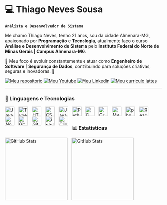# 💻 Thiago Neves Sousa

**`Análista e Desenvolvedor de Sistema`**  

Me chamo Thiago Neves, tenho 21 anos, sou da cidade Almenara-MG, apaixonado por **Programação** e **Tecnologia**, atualmente faço o curso **Análise e Desenvolvimento de Sistema** pelo **Instituto Federal do Norte de Minas Gerais | Campus Almenara-MG**.

🎯 Meu foco é evoluir constantemente e atuar como **Engenheiro de Software** | **Segurança de Dados**, contribuindo para soluções criativas, seguras e inovadoras. 🚀

<p align=>
  <a href="https://github.com/Thiagneves?tab=repositories">
  <img alt = "Meu repositorio" title = "Meus repositorios" 
  src="https://custom-icon-badges.demolab.com/badge/-My%20Repos-blue?style=for-the-badge&logoColor=white&logo=repo"/> </a>
  <a href="https://www.youtube.com/@EuThiagoNeves">
  <img alt = "Meu Youtube" title = "YouTube" 
  src="https://img.shields.io/badge/YouTube-FF0000?style=for-the-badge&logo=youtube&logoColor=white"/></a>
  <a href="https://www.linkedin.com/in/thiago-neves-sousa-996a92322" target="_blank">
  <img alt = "Meu Linkedin" title = "Meu Linkedin" src="https://img.shields.io/badge/-📖 LinkedIn-0A66C2?style=for-the-badge&logo=linkedin&logoColor=white"/></a>
  <a href="http://lattes.cnpq.br/8236643244213363/">
  <img alt = "Meu curriculo lattes" title = "Meu Curriculo Lattes" src="https://custom-icon-badges.demolab.com/badge/-👜 Lattes-gren?style=for-the-badge"/></a>
</p>

---

  ### 🤖 Linguagens e Tecnologias

<img 
  align = "left" 
  alt = "Java" 
  title = "Java"
  width = "30px" 
  style="padding-right: 10px;" 
  src="https://cdn.jsdelivr.net/gh/devicons/devicon/icons/java/java-original.svg"
/>

<img 
  align = "left" 
  alt = "TypeScript" 
  title = "TypeScript"
  width = "30px" 
  style = "padding-right:10px;" 
  src="https://cdn.jsdelivr.net/gh/devicons/devicon@latest/icons/typescript/typescript-original.svg" 
/>

<img 
  align = "left" 
  alt = "HTML" 
  title = "HTML"
  width="30px" 
  style="padding-right:10px;" 
  src="https://cdn.jsdelivr.net/gh/devicons/devicon@latest/icons/html5/html5-original.svg" 
/>

<img 
  align = "left" 
  alt = "CSS" 
  title = "CSS"
  width = "30px" 
  style = "padding-right:10px;" 
  src="https://cdn.jsdelivr.net/gh/devicons/devicon@latest/icons/css3/css3-original.svg"
/>

<img 
  align = "left" 
  alt = "JavaScript" 
  title = "JavaScript"
  width="30px" 
  style="padding-right:10px;" 
  src = "https://cdn.jsdelivr.net/gh/devicons/devicon@latest/icons/javascript/javascript-original.svg" 
/>

<img 
  align = "left" 
  alt = "Python"
  title = "Python" 
  width = "30px" 
  style = "padding-right:10px;" 
  src="https://cdn.jsdelivr.net/gh/devicons/devicon@latest/icons/python/python-original.svg" 
/>

<img 
  align = "left" 
  alt = "C"
  title = "C" 
  width = "30px" 
  style = "padding-right:10px;" 
  src="https://cdn.jsdelivr.net/gh/devicons/devicon/icons/c/c-original.svg" 
/>

<img 
  align = "left" 
  alt = "C++" 
  title = "C++"
  width = "30px" 
  style = "padding-right:10px;" 
  src= "https://cdn.jsdelivr.net/gh/devicons/devicon@latest/icons/cplusplus/cplusplus-original.svg" 
/>

<img 
  align = "left" 
  alt = "MySQL" 
  title = "MySQL"
  width = "30px" 
  style = "padding-right:10px;" 
  src= "https://cdn.jsdelivr.net/gh/devicons/devicon@latest/icons/mysql/mysql-original.svg" 
/>

<img 
  align = "left" 
  alt = "php" 
  title = "php"
  width = "30px" 
  style = "padding-right:10px;" 
  src="https://cdn.jsdelivr.net/gh/devicons/devicon/icons/php/php-original.svg" 
/>

<img 
  align = "left" 
  alt = "React" 
  title = "React"
  width = "30px" 
  style = "padding-right:10px;" 
  src="https://cdn.jsdelivr.net/gh/devicons/devicon/icons/react/react-original.svg" 
/>

<img 
  align = "left" 
  alt = "NodeJS" 
  title = "NodeJS"
  width = "30px" 
  style = "padding-right:10px;" 
  src = "https://cdn.jsdelivr.net/gh/devicons/devicon@latest/icons/nodejs/nodejs-original.svg" 
/>

<img 
  align = "left" 
  alt = "Git" 
  title = "Git"
  width = "30px" 
  style = "padding-right:10px;" 
  src="https://cdn.jsdelivr.net/gh/devicons/devicon/icons/git/git-original.svg" 
/>

<img 
  align = "left" 
  alt = "GitHub" 
  title = "GitHub"
  width = "30px" 
  style = "padding-right:10px;" 
  src="https://cdn.jsdelivr.net/gh/devicons/devicon/icons/github/github-original.svg" 
/>

<img 
  align = "left" 
  alt = "intellij" 
  title = "Intellij"
  width="30px" 
  style="padding-right:10px;" 
  src="https://cdn.jsdelivr.net/gh/devicons/devicon@latest/icons/intellij/intellij-original.svg" 
/>

<img 
  align = "left" 
  alt = "Clion" 
  title = "Clion"
  width = "30px" 
  style = "padding-right:10px;" 
  src="https://cdn.jsdelivr.net/gh/devicons/devicon@latest/icons/clion/clion-original.svg"
/>

<br/>
<br/>

### 📊 Estatísticas

<p>
  <img 
  align="left" 
  alt="GitHub Stats" 
  height="200" 
  style="padding-right: 10px;" 
  src="https://github-readme-stats.vercel.app/api?username=thiagneves&show_icons=true&theme=tokyonight&locale=pt-br" 
/>

<img 
    align="left" 
      alt="GitHub Stats" 
      height="200" 
      src="https://github-readme-stats.vercel.app/api/top-langs/?username=thiagneves&theme=tokyonight&layout=compact&custom_title=Tecnologias&langs_count=9" 
  />

</p>



